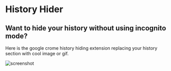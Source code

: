 # History Hider 
## Want to hide your history without using incognito mode?

Here is the google crome history hiding extension replacing your history section with cool image or gif.

![screenshot](https://github.com/deathook007/Crome_History_Hider/blob/master/image/Cover.gif)
